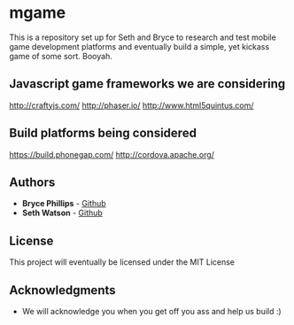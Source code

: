 # mgame

This is a repository set up for Seth and Bryce to research and test mobile game development platforms and eventually build a simple, yet kickass game of some sort. Booyah.

## Javascript game frameworks we are considering

http://craftyjs.com/
http://phaser.io/
http://www.html5quintus.com/

## Build platforms being considered

https://build.phonegap.com/
http://cordova.apache.org/

## Authors

* **Bryce Phillips** - [Github](https://github.com/brycecold)
* **Seth Watson** - [Github](https://github.com/designlab87)

## License

This project will eventually be licensed under the MIT License

## Acknowledgments

* We will acknowledge you when you get off you ass and help us build :)
